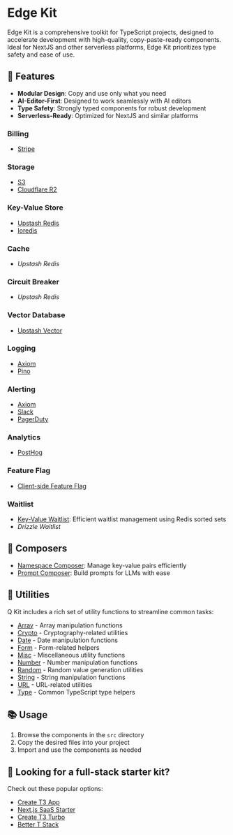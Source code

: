 # Edge Kit

Edge Kit is a comprehensive toolkit for TypeScript projects, designed to accelerate development with high-quality, copy-paste-ready components. Ideal for NextJS and other serverless platforms, Edge Kit prioritizes type safety and ease of use.

## 🚀 Features

- **Modular Design**: Copy and use only what you need
- **AI-Editor-First**: Designed to work seamlessly with AI editors
- **Type Safety**: Strongly typed components for robust development
- **Serverless-Ready**: Optimized for NextJS and similar platforms

### Billing

- [Stripe](./src/services/stripe/index.ts)

### Storage

- [S3](./src/services/storage/s3-storage.ts)
- [Cloudflare R2](./src/services/storage/r2-storage.ts)

### Key-Value Store

- [Upstash Redis](./src/services/key-value/upstash-redis-key-value.ts)
- [Ioredis](./src/services/key-value/ioredis-key-value.ts)

### Cache

- _Upstash Redis_

### Circuit Breaker

- _Upstash Redis_

### Vector Database

- [Upstash Vector](./src/services/vector-database/upstash-vector-database.ts)

### Logging

- [Axiom](./src/services/logging/axiom-logger.ts)
- [Pino](./src/services/logging/axiom-pino-logger.ts)

### Alerting

- [Axiom](./src/services/alerting/axiom-alerting.ts)
- [Slack](./src/services/alerting/slack-alerting.ts)
- [PagerDuty](./src/services/alerting/pager-duty-alerting.ts)

### Analytics

- [PostHog](./src/services/analytics/posthog-analytics.ts)

### Feature Flag

- [Client-side Feature Flag](./src/services/feature-flag/feature-flag.ts)

### Waitlist

- [Key-Value Waitlist](./src/services/waitlist/key-value-waitlist.ts): Efficient waitlist management using Redis sorted sets
- _Drizzle Waitlist_

## 🎼 Composers

- [Namespace Composer](./src/composers/namespace-composer.ts): Manage key-value pairs efficiently
- [Prompt Composer](./src/composers/prompt-composer.ts): Build prompts for LLMs with ease

## 🧰 Utilities

Q Kit includes a rich set of utility functions to streamline common tasks:

- [Array](./src/utils/array-utils.ts) - Array manipulation functions
- [Crypto](./src/utils/crypto-utils.ts) - Cryptography-related utilities
- [Date](./src/utils/date-utils.ts) - Date manipulation functions
- [Form](./src/utils/form-utils.ts) - Form-related helpers
- [Misc](./src/utils/misc-utils.ts) - Miscellaneous utility functions
- [Number](./src/utils/number-utils.ts) - Number manipulation functions
- [Random](./src/utils/random-utils.ts) - Random value generation utilities
- [String](./src/utils/string-utils.ts) - String manipulation functions
- [URL](./src/utils/url-utils.ts) - URL-related utilities
- [Type](./src/utils/type-utils.ts) - Common TypeScript type helpers

## 📚 Usage

1. Browse the components in the `src` directory
2. Copy the desired files into your project
3. Import and use the components as needed

## 📣 Looking for a full-stack starter kit?

Check out these popular options:

- [Create T3 App](https://github.com/t3-oss/create-t3-app)
- [Next.js SaaS Starter](https://github.com/leerob/next-saas-starter)
- [Create T3 Turbo](https://github.com/t3-oss/create-t3-turbo)
- [Better T Stack](https://better-t-stack.amanv.dev/new)
